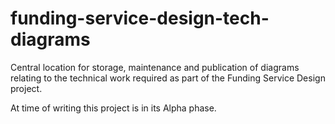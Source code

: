 # funding-service-design-tech-diagrams

Central location for storage, maintenance and publication of
diagrams relating to the technical work required as part of
the Funding Service Design project.

At time of writing this project is in its Alpha phase.
